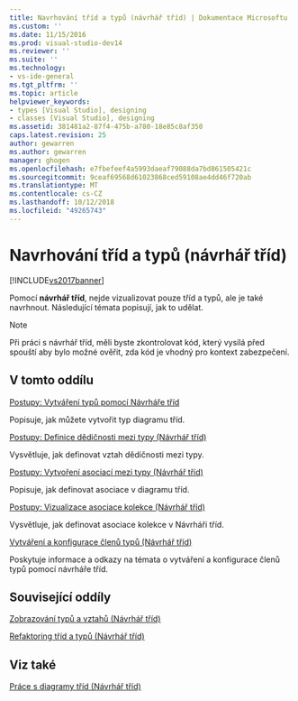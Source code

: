 ```yaml
---
title: Navrhování tříd a typů (návrhář tříd) | Dokumentace Microsoftu
ms.custom: ''
ms.date: 11/15/2016
ms.prod: visual-studio-dev14
ms.reviewer: ''
ms.suite: ''
ms.technology:
- vs-ide-general
ms.tgt_pltfrm: ''
ms.topic: article
helpviewer_keywords:
- types [Visual Studio], designing
- classes [Visual Studio], designing
ms.assetid: 381481a2-87f4-475b-a780-18e85c8af350
caps.latest.revision: 25
author: gewarren
ms.author: gewarren
manager: ghogen
ms.openlocfilehash: e7fbefeef4a5993daeaf79088da7bd861505421c
ms.sourcegitcommit: 9ceaf69568d61023868ced59108ae4dd46f720ab
ms.translationtype: MT
ms.contentlocale: cs-CZ
ms.lasthandoff: 10/12/2018
ms.locfileid: "49265743"
---
```

# <a name="designing-classes-and-types-class-designer"></a>Navrhování tříd a typů (návrhář tříd)
[!INCLUDE[vs2017banner](../includes/vs2017banner.md)]

Pomocí **návrhář tříd**, nejde vizualizovat pouze tříd a typů, ale je také navrhnout. Následující témata popisují, jak to udělat.  
  
> [!NOTE]
>  Při práci s návrhář tříd, měli byste zkontrolovat kód, který vysílá před spouští aby bylo možné ověřit, zda kód je vhodný pro kontext zabezpečení.  
  
## <a name="in-this-section"></a>V tomto oddílu  
 [Postupy: Vytváření typů pomocí Návrháře tříd](../ide/how-to-create-types-by-using-class-designer.md)  
  
 Popisuje, jak můžete vytvořit typ diagramu tříd.  
  
 [Postupy: Definice dědičnosti mezi typy (Návrhář tříd)](../ide/how-to-create-inheritance-between-types-class-designer.md)  
  
 Vysvětluje, jak definovat vztah dědičnosti mezi typy.  
  
 [Postupy: Vytvoření asociací mezi typy (Návrhář tříd)](../ide/how-to-create-associations-between-types-class-designer.md)  
  
 Popisuje, jak definovat asociace v diagramu tříd.  
  
 [Postupy: Vizualizace asociace kolekce (Návrhář tříd)](../ide/how-to-visualize-a-collection-association-class-designer.md)  
  
 Vysvětluje, jak definovat asociace kolekce v Návrháři tříd.  
  
 [Vytváření a konfigurace členů typů (Návrhář tříd)](../ide/creating-and-configuring-type-members-class-designer.md)  
  
 Poskytuje informace a odkazy na témata o vytváření a konfigurace členů typů pomocí návrháře tříd.  
  
## <a name="related-sections"></a>Související oddíly  
 [Zobrazování typů a vztahů (Návrhář tříd)](../ide/viewing-types-and-relationships-class-designer.md)  
  
 [Refaktoring tříd a typů (Návrhář tříd)](../ide/refactoring-classes-and-types-class-designer.md)  
  
## <a name="see-also"></a>Viz také  
 [Práce s diagramy tříd (Návrhář tříd)](../ide/working-with-class-diagrams-class-designer.md)




